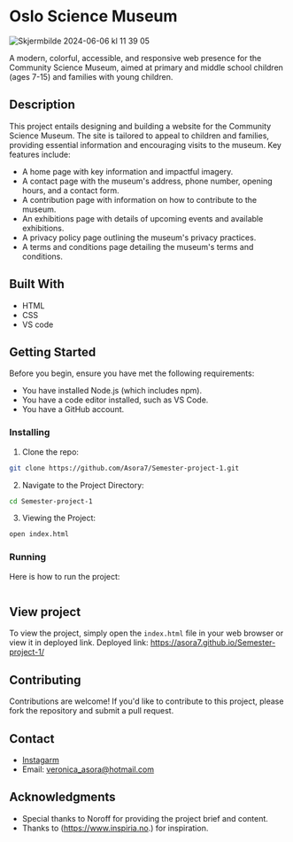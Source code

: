 # Oslo Science Museum


![Skjermbilde 2024-06-06 kl  11 39 05](https://github.com/Asora7/Semester-project-1/assets/142609146/61d4ae30-32e8-4141-859a-12e1428524a5)

A modern, colorful, accessible, and responsive web presence for the Community Science Museum, aimed at primary and middle school children (ages 7-15) and families with young children.


## Description

This project entails designing and building a website for the Community Science Museum. The site is tailored to appeal to children and families, providing essential information and encouraging visits to the museum. Key features include:

- A home page with key information and impactful imagery.
- A contact page with the museum's address, phone number, opening hours, and a contact form.
- A contribution page with information on how to contribute to the museum.
- An exhibitions page with details of upcoming events and available exhibitions.
- A privacy policy page outlining the museum's privacy practices.
- A terms and conditions page detailing the museum's terms and conditions.
  

## Built With

- HTML
- CSS
- VS code


## Getting Started

Before you begin, ensure you have met the following requirements:

- You have installed Node.js (which includes npm).
- You have a code editor installed, such as VS Code.
- You have a GitHub account.


### Installing

1. Clone the repo:

```bash
git clone https://github.com/Asora7/Semester-project-1.git
```

2. Navigate to the Project Directory:
   
```bash
cd Semester-project-1
```

3. Viewing the Project:

```bash
open index.html
```


### Running

Here is how to run the project:

```bash

```



## View project

To view the project, simply open the `index.html` file in your web browser or view it in deployed link.
Deployed link:  https://asora7.github.io/Semester-project-1/



## Contributing

Contributions are welcome! If you'd like to contribute to this project, please fork the repository and submit a pull request.


## Contact
- [Instagarm](https://www.instagram.com/veronicaasora/)
- Email: veronica_asora@hotmail.com


## Acknowledgments

- Special thanks to Noroff for providing the project brief and content.
- Thanks to (https://www.inspiria.no.) for inspiration.


